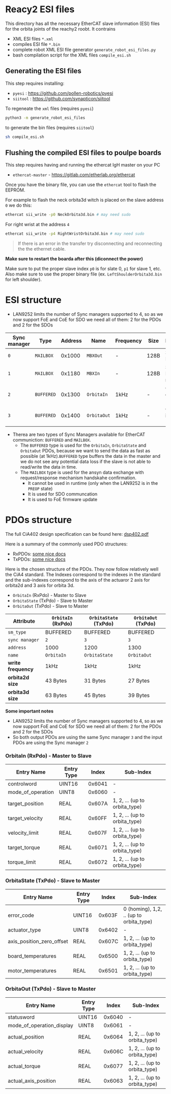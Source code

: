 # Reacy2 ESI files

This directory has all the necessary EtherCAT slave information (ESI) files for the orbita joints of the reachy2 roobt. 
It contrains
- XML ESI files `*.xml`
- compiles ESI file `*.bin`
- complete robot XML ESI file generator `generate_robot_esi_files.py`
- bash compilation script for the XML files `compile_esi.sh`

## Generating the ESI files 

This step requires installing: 
- `pyesi` : https://github.com/pollen-robotics/pyesi
- `siitool` : https://github.com/synapticon/siitool

To regeneate the `xml` files  (requires `pyesi`)
```bash
python3 -m generate_robot_esi_files
```

to generate the bin files (requires `siitool`)
```bash
sh compile_esi.sh
```

## Flushing the compiled ESI files to poulpe boards

This step requires having and running the ethercat IgH master on your PC
- `ethercat-master` - https://gitlab.com/etherlab.org/ethercat

Once you have the binary file, you can use the `ethercat` tool to flash the EEPROM. 

For example to flash the neck orbita3d witch is placed on the slave address `0` we do this:

```bash
ethercat sii_write -p0 NeckOrbita3d.bin # may need sudo
```
For right wrist at the address `4`
```bash
ethercat sii_write -p4 RightWristOrbita3d.bin # may need sudo
```

> If there is an error in the transfer try disconnecting and reconnecting the the ethernet cable.


**Make sure to restart the boarda after this (diconnect the power)**

Make sure to put the proper slave index `p0` is for slate 0, `p1` for slave 1, etc.
Also make sure to use the proper binary file (ex. `LeftShoulderOrbita3d.bin` for left shoulder).


# ESI structure

-  LAN9252 limits the number of Sync managers supported to 4, so as we now support FoE and CoE for SDO we need all of them: 2 for the PDOs and 2 for the SDOs

Sync manager | Type | Address | Name | Frequency | Size | Description
--- | --- | --- | --- | --- | --- | ---
`0` | `MAILBOX` | 0x1000 | `MBXOut` | - | 128B | SDO and FoE request
`1` | `MAILBOX` | 0x1180 | `MBXIn` | - | 128B | SDO and FoE respense
`2` | `BUFFERED` | 0x1300 | `OrbitaIn` | 1kHz | - | Orbita PDO outputs at 1kHz
`3` | `BUFFERED` | 0x1400 | `OrbitaOut` | 1kHz | - | Orbita PDO inputs at 1kHz

- Therea are two types of Sync Managers available for EtherCAT communiction: `BUFFERED` and `MAILBOX`. 
    - The `BUFFERED` type is used for the `OrbitaIn`, `OrbitaState` and `OrbitaOut` PDOs, because we want to send the data as fast as possible (at 1kHz).`BUFFERED` type buffers the data in the master and we do not see any potential data loss if the slave is not able to read/write the data in time. 
    - The `MAILBOX` type is used for the ansyn data exchange with request/response mechanism handskahe confirmation. 
        - It cannot be used in runtime (only when the LAN9252 is in the `PREOP` state)
        - It is used for SDO communcation
        - It is used to FoE firmware update


# PDOs structure

The full CiA402 design specification can be found here: [dsp402.pdf](../../docs/dsp402.pdf)

Here is a summary of the commonly used PDO structures:
- RxPDOs: [some nice docs](https://doc.synapticon.com/node/sw5.1/object_dict/pdo/rxpdo.html)
- TxPDOs: [some nice docs](https://doc.synapticon.com/node/sw5.1/object_dict/pdo/txpdo.html?tocpath=Software%20Reference%205.1%7CProcess%20Data%20Objects%20(PDO)%7C_____2)

Here is the chosen structure of the PDOs. They now follow relatively well the CiA4 standard. 
The Indexes correspond to the indexes in the standard and the sub-indexes correspond to the axis of the actuaror 2 axis for orbita2d and 3 axis for orbita 3d.

- `OrbitaIn` (RxPdo) - Master to Slave
- `OrbitaState` (TxPdo) - Slave to Master
- `OrbitaOut` (TxPdo) - Slave to Master


| Attribute | `OrbitaIn` (RxPdo) | `OrbitaState` (TxPdo) | `OrbitaOut` (TxPdo)
| --- | --- | --- | --- |
| `sm_type` | BUFFERED | BUFFERED |  BUFFERED |
| `sync manager` | `2` | `3` | `3`
| `address` | 1000 | 1200 | 1300 | 
| `name` | `OrbitaIn` |  `OrbitaState` |  `OrbitaOut` |
| **write frequency** | 1kHz | 1kHz |  1kHz |
| **orbita2d size** | 43 Bytes | 31 Bytes | 27 Bytes |
| **orbita3d size** | 63 Bytes | 45 Bytes | 39 Bytes |

**Some important notes** 
- LAN9252 limits the number of Sync managers supported to 4, so as we now support FoE and CoE for SDO we need all of them: 2 for the PDOs and 2 for the SDOs
- So both output PDOs are using the same Sync manager `3` and the input PDOs are using the Sync manager `2`

### OrbitaIn (RxPdo)  - Master to Slave

| Entry Name | Entry Type | Index | Sub-Index | 
| --- | --- | --- | --- |
| controlword | UINT16 | 0x6041 | - |
| mode_of_operation | UINT8 | 0x6060 | - |
| target_position | REAL | 0x607A | 1, 2, ... (up to orbita_type) |
| target_velocity | REAL | 0x60FF | 1, 2, ... (up to orbita_type) |
| velocity_limit | REAL | 0x607F | 1, 2, ... (up to orbita_type) |
| target_torque | REAL | 0x6071 | 1, 2, ... (up to orbita_type) |
| torque_limit | REAL | 0x6072 | 1, 2, ... (up to orbita_type) |

### OrbitaState (TxPdo)  - Slave to Master

| Entry Name | Entry Type | Index | Sub-Index |
| --- | --- | --- | --- |
| error_code | UINT16 | 0x603F | 0 (homing), 1,2, .. (up to orbita_type) |
| actuator_type | UINT8 | 0x6402 | - |
| axis_position_zero_offset | REAL | 0x607C | 1, 2, ... (up to orbita_type) |
| board_temperatures | REAL | 0x6500 | 1, 2, ... (up to orbita_type) |
| motor_temperatures | REAL | 0x6501 | 1, 2, ... (up to orbita_type) |

### OrbitaOut (TxPdo) - Slave to Master



| Entry Name | Entry Type | Index | Sub-Index |
| --- | --- | --- | --- |
| statusword | UINT16 | 0x6040 | - |
| mode_of_operation_display | UINT8 | 0x6061 | - |
| actual_position | REAL | 0x6064 | 1, 2, ... (up to orbita_type) |
| actual_velocity | REAL | 0x606C | 1, 2, ... (up to orbita_type) |
| actual_torque | REAL | 0x6077 | 1, 2, ... (up to orbita_type) |
| actual_axis_position | REAL | 0x6063 | 1, 2, ... (up to orbita_type) |
